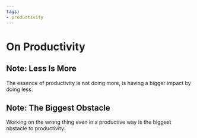 ```yaml
---
tags:
- productivity
---
```


# On Productivity


## Note: Less Is More

The essence of productivity is not doing more, is having a bigger impact by doing less.


## Note: The Biggest Obstacle

Working on the wrong thing even in a productive way is the biggest obstacle to productivity.
